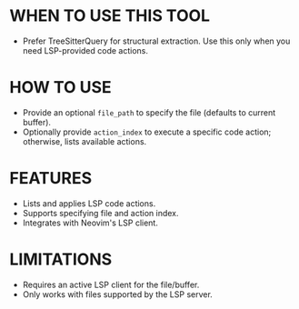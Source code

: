 # WHEN TO USE THIS TOOL

- Prefer TreeSitterQuery for structural extraction. Use this only when you need LSP-provided code actions.

# HOW TO USE

- Provide an optional `file_path` to specify the file (defaults to current buffer).
- Optionally provide `action_index` to execute a specific code action; otherwise, lists available actions.

# FEATURES

- Lists and applies LSP code actions.
- Supports specifying file and action index.
- Integrates with Neovim's LSP client.

# LIMITATIONS

- Requires an active LSP client for the file/buffer.
- Only works with files supported by the LSP server.

